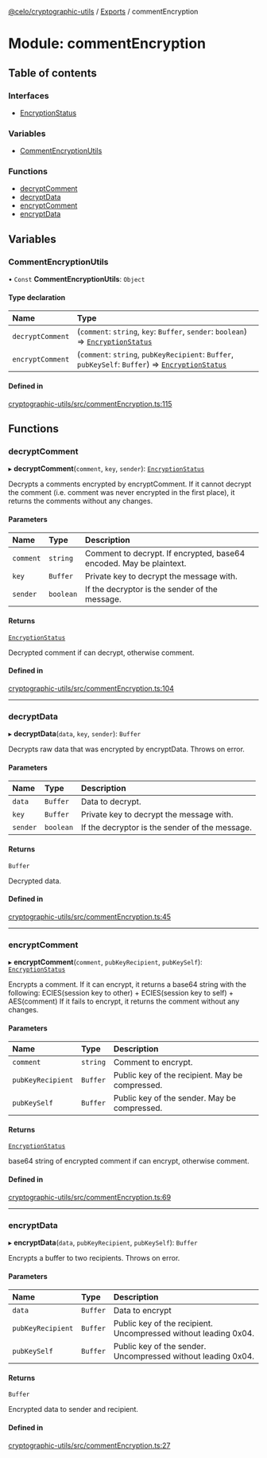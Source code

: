 [@celo/cryptographic-utils](../README.md) / [Exports](../modules.md) / commentEncryption

# Module: commentEncryption

## Table of contents

### Interfaces

- [EncryptionStatus](../interfaces/commentEncryption.EncryptionStatus.md)

### Variables

- [CommentEncryptionUtils](commentEncryption.md#commentencryptionutils)

### Functions

- [decryptComment](commentEncryption.md#decryptcomment)
- [decryptData](commentEncryption.md#decryptdata)
- [encryptComment](commentEncryption.md#encryptcomment)
- [encryptData](commentEncryption.md#encryptdata)

## Variables

### CommentEncryptionUtils

• `Const` **CommentEncryptionUtils**: `Object`

#### Type declaration

| Name | Type |
| :------ | :------ |
| `decryptComment` | (`comment`: `string`, `key`: `Buffer`, `sender`: `boolean`) => [`EncryptionStatus`](../interfaces/commentEncryption.EncryptionStatus.md) |
| `encryptComment` | (`comment`: `string`, `pubKeyRecipient`: `Buffer`, `pubKeySelf`: `Buffer`) => [`EncryptionStatus`](../interfaces/commentEncryption.EncryptionStatus.md) |

#### Defined in

[cryptographic-utils/src/commentEncryption.ts:115](https://github.com/celo-org/developer-tooling/blob/master/packages/sdk/cryptographic-utils/src/commentEncryption.ts#L115)

## Functions

### decryptComment

▸ **decryptComment**(`comment`, `key`, `sender`): [`EncryptionStatus`](../interfaces/commentEncryption.EncryptionStatus.md)

Decrypts a comments encrypted by encryptComment. If it cannot decrypt the comment (i.e. comment was
never encrypted in the first place), it returns the comments without any changes.

#### Parameters

| Name | Type | Description |
| :------ | :------ | :------ |
| `comment` | `string` | Comment to decrypt. If encrypted, base64 encoded. May be plaintext. |
| `key` | `Buffer` | Private key to decrypt the message with. |
| `sender` | `boolean` | If the decryptor is the sender of the message. |

#### Returns

[`EncryptionStatus`](../interfaces/commentEncryption.EncryptionStatus.md)

Decrypted comment if can decrypt, otherwise comment.

#### Defined in

[cryptographic-utils/src/commentEncryption.ts:104](https://github.com/celo-org/developer-tooling/blob/master/packages/sdk/cryptographic-utils/src/commentEncryption.ts#L104)

___

### decryptData

▸ **decryptData**(`data`, `key`, `sender`): `Buffer`

Decrypts raw data that was encrypted by encryptData. Throws on error.

#### Parameters

| Name | Type | Description |
| :------ | :------ | :------ |
| `data` | `Buffer` | Data to decrypt. |
| `key` | `Buffer` | Private key to decrypt the message with. |
| `sender` | `boolean` | If the decryptor is the sender of the message. |

#### Returns

`Buffer`

Decrypted data.

#### Defined in

[cryptographic-utils/src/commentEncryption.ts:45](https://github.com/celo-org/developer-tooling/blob/master/packages/sdk/cryptographic-utils/src/commentEncryption.ts#L45)

___

### encryptComment

▸ **encryptComment**(`comment`, `pubKeyRecipient`, `pubKeySelf`): [`EncryptionStatus`](../interfaces/commentEncryption.EncryptionStatus.md)

Encrypts a comment. If it can encrypt, it returns a base64 string with the following:
   ECIES(session key to other) + ECIES(session key to self) + AES(comment)
If it fails to encrypt, it returns the comment without any changes.

#### Parameters

| Name | Type | Description |
| :------ | :------ | :------ |
| `comment` | `string` | Comment to encrypt. |
| `pubKeyRecipient` | `Buffer` | Public key of the recipient. May be compressed. |
| `pubKeySelf` | `Buffer` | Public key of the sender. May be compressed. |

#### Returns

[`EncryptionStatus`](../interfaces/commentEncryption.EncryptionStatus.md)

base64 string of encrypted comment if can encrypt, otherwise comment.

#### Defined in

[cryptographic-utils/src/commentEncryption.ts:69](https://github.com/celo-org/developer-tooling/blob/master/packages/sdk/cryptographic-utils/src/commentEncryption.ts#L69)

___

### encryptData

▸ **encryptData**(`data`, `pubKeyRecipient`, `pubKeySelf`): `Buffer`

Encrypts a buffer to two recipients. Throws on error.

#### Parameters

| Name | Type | Description |
| :------ | :------ | :------ |
| `data` | `Buffer` | Data to encrypt |
| `pubKeyRecipient` | `Buffer` | Public key of the recipient. Uncompressed without leading 0x04. |
| `pubKeySelf` | `Buffer` | Public key of the sender. Uncompressed without leading 0x04. |

#### Returns

`Buffer`

Encrypted data to sender and recipient.

#### Defined in

[cryptographic-utils/src/commentEncryption.ts:27](https://github.com/celo-org/developer-tooling/blob/master/packages/sdk/cryptographic-utils/src/commentEncryption.ts#L27)
